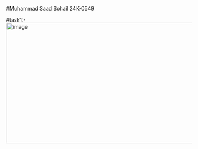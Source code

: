 #Muhammad Saad Sohail     24K-0549

#task1:-
<img width="654" height="328" alt="image" src="https://github.com/user-attachments/assets/d145f06d-bf38-428d-af71-2b0062d6a897" />
